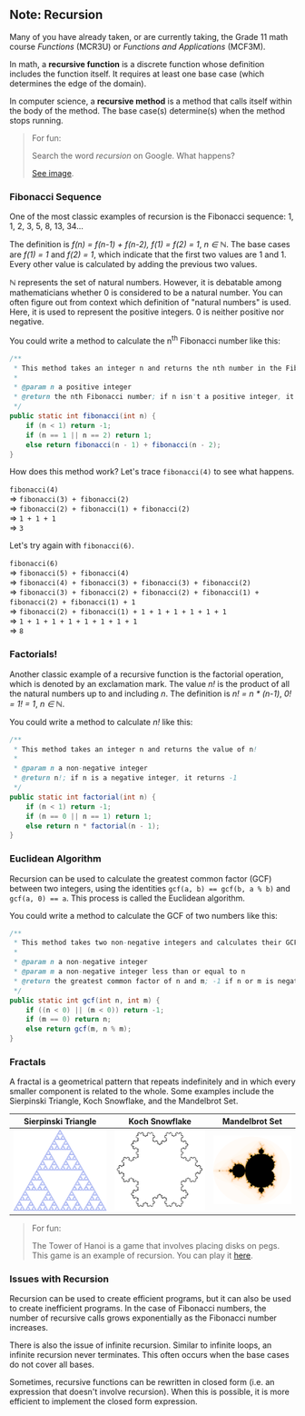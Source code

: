 ## Note: Recursion

Many of you have already taken, or are currently taking, the Grade 11 math course *Functions* (MCR3U) or *Functions and Applications* (MCF3M).

In math, a **recursive function** is a discrete function whose definition includes the function itself. It requires at least one base case (which determines the edge of the domain).

In computer science, a **recursive method** is a method that calls itself within the body of the method. The base case(s) determine(s) when the method stops running.

> For fun:
> 
> Search the word *recursion* on Google. What happens?
> 
> [See image](../../Images/Recursion.png).


### Fibonacci Sequence

One of the most classic examples of recursion is the Fibonacci sequence: 1, 1, 2, 3, 5, 8, 13, 34...

The definition is *f(n) = f(n-1) + f(n-2), f(1) = f(2) = 1*, *n ∈ ℕ*. The base cases are *f(1) = 1* and *f(2) = 1*, which indicate that the first two values are 1 and 1. Every other value is calculated by adding the previous two values. 

*ℕ* represents the set of natural numbers. However, it is debatable among mathematicians whether 0 is considered to be a natural number. You can often figure out from context which definition of "natural numbers" is used. Here, it is used to represent the positive integers. 0 is neither positive nor negative.

You could write a method to calculate the n<sup>th</sup> Fibonacci number like this:

```java
/**
 * This method takes an integer n and returns the nth number in the Fibonacci sequence.
 *
 * @param n a positive integer
 * @return the nth Fibonacci number; if n isn't a positive integer, it returns -1
 */
public static int fibonacci(int n) {
    if (n < 1) return -1;
    if (n == 1 || n == 2) return 1;
    else return fibonacci(n - 1) + fibonacci(n - 2);
}
```

How does this method work? Let's trace `fibonacci(4)` to see what happens.


`fibonacci(4)`    
=> `fibonacci(3) + fibonacci(2)`    
=> `fibonacci(2) + fibonacci(1) + fibonacci(2)`    
=> `1 + 1 + 1`    
=> `3`

Let's try again with `fibonacci(6)`.

`fibonacci(6)`    
=> `fibonacci(5) + fibonacci(4)`    
=> `fibonacci(4) + fibonacci(3) + fibonacci(3) + fibonacci(2)`    
=> `fibonacci(3) + fibonacci(2) + fibonacci(2) + fibonacci(1) + fibonacci(2) + fibonacci(1) + 1`    
=> `fibonacci(2) + fibonacci(1) + 1 + 1 + 1 + 1 + 1 + 1`    
=> `1 + 1 + 1 + 1 + 1 + 1 + 1 + 1`    
=> `8`




### Factorials!

Another classic example of a recursive function is the factorial operation, which is denoted by an exclamation mark. The value *n!* is the product of all the natural numbers up to and including *n*. The definition is *n! = n \* (n-1)*, *0! = 1! = 1*, *n ∈ ℕ*. 

You could write a method to calculate *n!* like this:
```java
/**
 * This method takes an integer n and returns the value of n!
 *
 * @param n a non-negative integer
 * @return n!; if n is a negative integer, it returns -1
 */
public static int factorial(int n) {
    if (n < 1) return -1;
    if (n == 0 || n == 1) return 1;
    else return n * factorial(n - 1);
}
```

### Euclidean Algorithm 

Recursion can be used to calculate the greatest common factor (GCF) between two integers, using the identities `gcf(a, b) == gcf(b, a % b)` and `gcf(a, 0) == a`. This process is called the Euclidean algorithm.

You could write a method to calculate the GCF of two numbers like this:

```java
/**
 * This method takes two non-negative integers and calculates their GCF
 *
 * @param n a non-negative integer
 * @param m a non-negative integer less than or equal to n
 * @return the greatest common factor of n and m; -1 if n or m is negative
 */
public static int gcf(int n, int m) {
    if ((n < 0) || (m < 0)) return -1;
    if (m == 0) return n;
    else return gcf(m, n % m);
}
```


### Fractals

A fractal is a geometrical pattern that repeats indefinitely and in which every smaller component is related to the whole. Some examples include the Sierpinski Triangle, Koch Snowflake, and the Mandelbrot Set.

| Sierpinski Triangle | Koch Snowflake | Mandelbrot Set |
| --- | --- | --- |
| ![](../../Images/Sierpinski_Triangle.png) |![](../../Images/Koch_Snowflake.png) |![](../../Images/Mandelbrot_Set.png) |


> For fun:
>
> The Tower of Hanoi is a game that involves placing disks on pegs. This game is an example of recursion. You can play it [here](http://www.dynamicdrive.com/dynamicindex12/towerhanoi.htm).
>


### Issues with Recursion

Recursion can be used to create efficient programs, but it can also be used to create inefficient programs. In the case of Fibonacci numbers, the number of recursive calls grows exponentially as the Fibonacci number increases.

There is also the issue of infinite recursion. Similar to infinite loops, an infinite recursion never terminates. This often occurs when the base cases do not cover all bases.

Sometimes, recursive functions can be rewritten in closed form (i.e. an expression that doesn't involve recursion). When this is possible, it is more efficient to implement the closed form expression.
